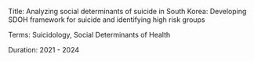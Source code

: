Title: Analyzing social determinants of suicide in South Korea: Developing SDOH framework for suicide and identifying high risk groups


Terms: Suicidology, Social Determinants of Health


Duration: 2021 - 2024